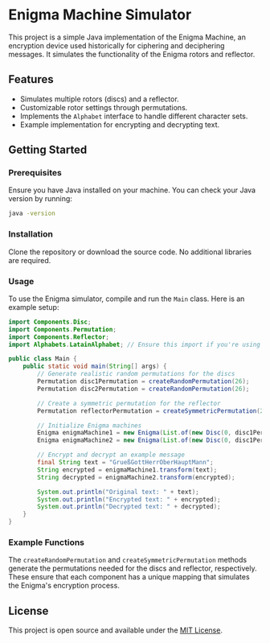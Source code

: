 # Enigma Machine Simulator

This project is a simple Java implementation of the Enigma Machine, an encryption device used historically for ciphering and deciphering messages. It simulates the functionality of the Enigma rotors and reflector.

## Features

- Simulates multiple rotors (discs) and a reflector.
- Customizable rotor settings through permutations.
- Implements the `Alphabet` interface to handle different character sets.
- Example implementation for encrypting and decrypting text.

## Getting Started

### Prerequisites

Ensure you have Java installed on your machine. You can check your Java version by running:
```bash
java -version
```

### Installation

Clone the repository or download the source code. No additional libraries are required.

### Usage

To use the Enigma simulator, compile and run the `Main` class. Here is an example setup:

```java
import Components.Disc;
import Components.Permutation;
import Components.Reflector;
import Alphabets.LatainAlphabet; // Ensure this import if you're using the LatinAlphabet class

public class Main {
    public static void main(String[] args) {
        // Generate realistic random permutations for the discs
        Permutation disc1Permutation = createRandomPermutation(26);
        Permutation disc2Permutation = createRandomPermutation(26);

        // Create a symmetric permutation for the reflector
        Permutation reflectorPermutation = createSymmetricPermutation(26);

        // Initialize Enigma machines
        Enigma enigmaMachine1 = new Enigma(List.of(new Disc(0, disc1Permutation), new Disc(1, disc2Permutation)), new Reflector(reflectorPermutation));
        Enigma enigmaMachine2 = new Enigma(List.of(new Disc(0, disc1Permutation), new Disc(1, disc2Permutation)), new Reflector(reflectorPermutation));

        // Encrypt and decrypt an example message
        final String text = "GrueßGottHerrOberHauptMann";
        String encrypted = enigmaMachine1.transform(text);
        String decrypted = enigmaMachine2.transform(encrypted);

        System.out.println("Original text: " + text);
        System.out.println("Encrypted text: " + encrypted);
        System.out.println("Decrypted text: " + decrypted);
    }
}
```
### Example Functions

The `createRandomPermutation` and `createSymmetricPermutation` methods generate the permutations needed for the discs and reflector, respectively. These ensure that each component has a unique mapping that simulates the Enigma's encryption process.

## License

This project is open source and available under the [MIT License](LICENSE.md).

